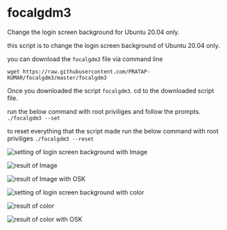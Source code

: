# focalgdm3
Change the login screen background for Ubuntu 20.04 only.

this script is to change the login screen background of Ubuntu 20.04 only.


you can download the `focalgdm3` file via command line

    wget https://raw.githubusercontent.com/PRATAP-KUMAR/focalgdm3/master/focalgdm3

Once you downloaded the script `focalgdm3`. cd to the downloaded script file.

run the below command with root priviliges and follow the prompts.
`./focalgdm3 --set`

to reset everything that the script made
run the below command with root priviliges
`./focalgdm3 --reset`

![setting of login screen background with Image](https://i.stack.imgur.com/OsXAH.gif)

![result of Image](https://i.stack.imgur.com/ssYjj.png)

![result of Image with OSK](https://i.stack.imgur.com/xcpwT.png)

![setting of login screen background with color](https://i.stack.imgur.com/byU3o.gif)

![result of color](https://i.stack.imgur.com/KmliD.png)

![result of color with OSK](https://i.stack.imgur.com/TFWP5.png)
